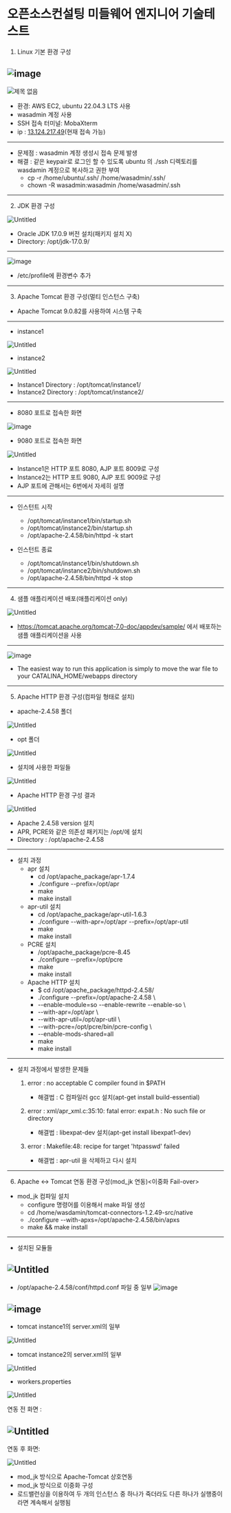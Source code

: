 # 오픈소스컨설팅 미들웨어 엔지니어 기술테스트

1. Linux 기본 환경 구성
   
![image](https://github.com/dsjk3172/Open-Source-Consulting/assets/49221672/a93150c0-d4ef-4f18-85f7-a9013fe8acaf)
-----

![제목 없음](https://skylee22.notion.site/image/https%3A%2F%2Fprod-files-secure.s3.us-west-2.amazonaws.com%2F16110c6b-1cea-4e64-8902-8ea5643d5ee1%2F43bfc1cc-6660-4007-8a8c-32d94dfeec3f%2FUntitled.png?table=block&id=9c211ec0-9d0a-492e-a029-b0d7110475b3&spaceId=16110c6b-1cea-4e64-8902-8ea5643d5ee1&width=1910&userId=&cache=v2)
    
- 환경: AWS EC2, ubuntu 22.04.3 LTS 사용
- wasadmin 계정 사용
- SSH 접속 터미널: MobaXterm
- ip : [13.124.217.49](http://13.124.217.49/)(현재 접속 가능)
-----

- 문제점 : wasadmin 계정 생성시 접속 문제 발생
- 해결 : 같은 keypair로 로그인 할 수 있도록 ubuntu 의 ./ssh 디렉토리를 wasdamin 계정으로 복사하고 권한 부여
    - cp -r /home/ubuntu/.ssh/  /home/wasadmin/.ssh/   
    - chown -R wasadmin:wasadmin /home/wasadmin/.ssh   
-----

2. JDK 환경 구성

![Untitled](https://skylee22.notion.site/image/https%3A%2F%2Fprod-files-secure.s3.us-west-2.amazonaws.com%2F16110c6b-1cea-4e64-8902-8ea5643d5ee1%2F756ec067-c75b-4109-801f-9394871f99f9%2FUntitled.png?table=block&id=ceee6651-a153-44d2-836f-e6244eb625f6&spaceId=16110c6b-1cea-4e64-8902-8ea5643d5ee1&width=1740&userId=&cache=v2)

- Oracle JDK 17.0.9 버전 설치(패키지 설치 X)
- Directory: /opt/jdk-17.0.9/
-----
![image](https://github.com/dsjk3172/Open-Source-Consulting/assets/49221672/162dd3cd-fb9e-4f29-85a0-c24c82f83307)
   
- /etc/profile에 환경변수 추가
-----


3. Apache Tomcat 환경 구성(멀티 인스턴스 구축)   
- Apache Tomcat 9.0.82를 사용하여 시스템 구축
-----

- instance1

![Untitled](https://skylee22.notion.site/image/https%3A%2F%2Fprod-files-secure.s3.us-west-2.amazonaws.com%2F16110c6b-1cea-4e64-8902-8ea5643d5ee1%2F7a742d50-e6d9-4405-bf74-9f46e6aa5abe%2FUntitled.png?table=block&id=bd2e90d3-af75-46dd-a0e4-7b85946d4a8e&spaceId=16110c6b-1cea-4e64-8902-8ea5643d5ee1&width=2000&userId=&cache=v2)

- instance2

![Untitled](https://skylee22.notion.site/image/https%3A%2F%2Fprod-files-secure.s3.us-west-2.amazonaws.com%2F16110c6b-1cea-4e64-8902-8ea5643d5ee1%2F331f73c5-b277-4ac4-9457-e8539c9eb2a1%2FUntitled.png?table=block&id=c3ab33e1-317c-44de-b16a-efbbb64f881e&spaceId=16110c6b-1cea-4e64-8902-8ea5643d5ee1&width=2000&userId=&cache=v2)

- Instance1 Directory : /opt/tomcat/instance1/
- Instance2 Directory : /opt/tomcat/instance2/
-----

- 8080 포트로 접속한 화면

![image](https://github.com/dsjk3172/Open-Source-Consulting/assets/49221672/43f1e40d-3e51-4ff9-8a2a-52fcb50a1323)

- 9080 포트로 접속한 화면

![Untitled](https://skylee22.notion.site/image/https%3A%2F%2Fprod-files-secure.s3.us-west-2.amazonaws.com%2F16110c6b-1cea-4e64-8902-8ea5643d5ee1%2F94e12ae9-d5fd-4fc4-ab4f-1c6364e028c3%2FUntitled.png?table=block&id=62e40559-750b-48c3-a341-45aba229c9d2&spaceId=16110c6b-1cea-4e64-8902-8ea5643d5ee1&width=2000&userId=&cache=v2)

- Instance1은 HTTP 포트 8080, AJP 포트 8009로 구성
- Instance2는 HTTP 포트 9080, AJP 포트 9009로 구성
- AJP 포트에 관해서는 6번에서 자세히 설명
-----

- 인스턴트 시작
    - /opt/tomcat/instance1/bin/startup.sh
    - /opt/tomcat/instance2/bin/startup.sh
    - /opt/apache-2.4.58/bin/httpd -k start

- 인스턴트 종료
    - /opt/tomcat/instance1/bin/shutdown.sh
    - /opt/tomcat/instance2/bin/shutdown.sh
    - /opt/apache-2.4.58/bin/httpd -k stop
-----

4. 샘플 애플리케이션 배포(애플리케이션 only)

![Untitled](https://skylee22.notion.site/image/https%3A%2F%2Fprod-files-secure.s3.us-west-2.amazonaws.com%2F16110c6b-1cea-4e64-8902-8ea5643d5ee1%2F86d1edca-7741-46d2-adad-42b24861154d%2FUntitled.png?table=block&id=d238b6db-d1ff-44a9-9c4e-6f4a4e6116c6&spaceId=16110c6b-1cea-4e64-8902-8ea5643d5ee1&width=2000&userId=&cache=v2)

- https://tomcat.apache.org/tomcat-7.0-doc/appdev/sample/ 에서 배포하는 샘플 애플리케이션을 사용
-----

![image](https://github.com/dsjk3172/Open-Source-Consulting/assets/49221672/b2b3112d-9d70-444b-923b-aab4187c72b8)
- The easiest way to run this application is simply to move the war file to your CATALINA_HOME/webapps directory
-----

5. Apache HTTP 환경 구성(컴파일 형태로 설치)
- apache-2.4.58 폴더

![Untitled](https://skylee22.notion.site/image/https%3A%2F%2Fprod-files-secure.s3.us-west-2.amazonaws.com%2F16110c6b-1cea-4e64-8902-8ea5643d5ee1%2F46aa6b43-5450-4ae4-8134-ba9b6ccf9015%2FUntitled.png?table=block&id=deff3fa2-2401-48a5-a8e3-2afcc7095084&spaceId=16110c6b-1cea-4e64-8902-8ea5643d5ee1&width=1950&userId=&cache=v2)

- opt 폴더

![Untitled](https://skylee22.notion.site/image/https%3A%2F%2Fprod-files-secure.s3.us-west-2.amazonaws.com%2F16110c6b-1cea-4e64-8902-8ea5643d5ee1%2F6dcf6cb3-5f94-4d45-93e0-6a4e2d2309d1%2FUntitled.png?table=block&id=57bab663-b487-45ad-88fe-548711132c6f&spaceId=16110c6b-1cea-4e64-8902-8ea5643d5ee1&width=270&userId=&cache=v2)

- 설치에 사용한 파일들

![Untitled](https://skylee22.notion.site/image/https%3A%2F%2Fprod-files-secure.s3.us-west-2.amazonaws.com%2F16110c6b-1cea-4e64-8902-8ea5643d5ee1%2F29ed0736-6ef6-4554-a2f3-96b24d93e175%2FUntitled.png?table=block&id=bd7c2942-b00c-4266-8597-f1912c614aba&spaceId=16110c6b-1cea-4e64-8902-8ea5643d5ee1&width=310&userId=&cache=v2)

- Apache HTTP 환경 구성 결과

![Untitled](https://skylee22.notion.site/image/https%3A%2F%2Fprod-files-secure.s3.us-west-2.amazonaws.com%2F16110c6b-1cea-4e64-8902-8ea5643d5ee1%2Fc899af29-8915-45ed-88c7-c7f6f4141a38%2FUntitled.png?table=block&id=48fe848a-5d4d-43da-8e13-71d0f97bf6b2&spaceId=16110c6b-1cea-4e64-8902-8ea5643d5ee1&width=680&userId=&cache=v2)

- Apache 2.4.58 version 설치
- APR, PCRE와 같은 의존성 패키지는 /opt/에 설치
- Directory : /opt/apache-2.4.58
-----

- 설치 과정
  - apr 설치
    - cd /opt/apache_package/apr-1.7.4
    - ./configure --prefix=/opt/apr
    - make
    - make install
  - apr-util 설치
    - cd /opt/apache_package/apr-util-1.6.3
    - ./configure --with-apr=/opt/apr --prefix=/opt/apr-util 
    - make
    - make install
  - PCRE 설치
    - /opt/apache_package/pcre-8.45
    - ./configure --prefix=/opt/pcre
    - make
    - make install
  - Apache HTTP 설치
    - $ cd /opt/apache_package/httpd-2.4.58/
    - ./configure --prefix=/opt/apache-2.4.58 \
    - --enable-module=so --enable-rewrite --enable-so \
    - --with-apr=/opt/apr \
    - --with-apr-util=/opt/apr-util \
    - --with-pcre=/opt/pcre/bin/pcre-config \
    - --enable-mods-shared=all
    - make
    - make install
-----

- 설치 과정에서 발생한 문제들
   1. error : no acceptable C compiler found in $PATH
      - 해결법 : C 컴파일러 gcc 설치(apt-get install build-essential)
   
   2. error : xml/apr_xml.c:35:10: fatal error: expat.h : No such file or directory
      - 해결법 : libexpat-dev 설치(apt-get install libexpat1-dev)
   
   3. error : Makefile:48: recipe for target 'htpasswd' failed
      - 해결법 : apr-util 을 삭제하고 다시 설치
-----

6. Apache ↔ Tomcat 연동 환경 구성(mod_jk 연동)<이중화 Fail-over>
- mod_jk 컴파일 설치
  - configure 명령어를 이용해서 make 파일 생성
  - cd /home/wasdamin/tomcat-connectors-1.2.49-src/native
  - ./configure --with-apxs=/opt/apache-2.4.58/bin/apxs
  - make && make install
-----

- 설치된 모듈들

![Untitled](https://skylee22.notion.site/image/https%3A%2F%2Fprod-files-secure.s3.us-west-2.amazonaws.com%2F16110c6b-1cea-4e64-8902-8ea5643d5ee1%2Fa09ca6a3-a3d8-4a7c-aa8a-fcab9a739794%2FUntitled.png?table=block&id=0c6fddef-cb81-4b3a-8cf1-c8784ac2ace4&spaceId=16110c6b-1cea-4e64-8902-8ea5643d5ee1&width=1250&userId=&cache=v2)
-----

- /opt/apache-2.4.58/conf/httpd.conf 파일 중 일부
![image](https://github.com/dsjk3172/Open-Source-Consulting/assets/49221672/4608a9ea-234c-481b-95f1-05fb9a9fb684)
   
![image](https://github.com/dsjk3172/Open-Source-Consulting/assets/49221672/96876d08-f740-4a99-8f78-9dd29805bd44)
-----

- tomcat instance1의 server.xml의 일부

![Untitled](https://skylee22.notion.site/image/https%3A%2F%2Fprod-files-secure.s3.us-west-2.amazonaws.com%2F16110c6b-1cea-4e64-8902-8ea5643d5ee1%2F47d7d1f3-a435-43d3-8bf1-34e39c63b453%2FUntitled.png?table=block&id=8bfdb5b3-e114-4990-b89b-c86e9e73496e&spaceId=16110c6b-1cea-4e64-8902-8ea5643d5ee1&width=610&userId=&cache=v2)

- tomcat instance2의 server.xml의 일부

![Untitled](https://skylee22.notion.site/image/https%3A%2F%2Fprod-files-secure.s3.us-west-2.amazonaws.com%2F16110c6b-1cea-4e64-8902-8ea5643d5ee1%2F74b88c5b-2f5c-44c4-ae5f-6d5d2d3c86da%2FUntitled.png?table=block&id=5290e9c1-daad-4898-b145-03b8eb2896fd&spaceId=16110c6b-1cea-4e64-8902-8ea5643d5ee1&width=530&userId=&cache=v2)

- workers.properties

![Untitled](https://skylee22.notion.site/image/https%3A%2F%2Fprod-files-secure.s3.us-west-2.amazonaws.com%2F16110c6b-1cea-4e64-8902-8ea5643d5ee1%2F96884f31-5580-4131-b94b-f8ebeecb0598%2FUntitled.png?table=block&id=f78cf22f-388e-4ff6-8d33-5391c8ee178f&spaceId=16110c6b-1cea-4e64-8902-8ea5643d5ee1&width=800&userId=&cache=v2)

연동 전 화면 :

![Untitled](https://skylee22.notion.site/image/https%3A%2F%2Fprod-files-secure.s3.us-west-2.amazonaws.com%2F16110c6b-1cea-4e64-8902-8ea5643d5ee1%2Fc899af29-8915-45ed-88c7-c7f6f4141a38%2FUntitled.png?table=block&id=af34523b-f779-4d5d-9b21-e15e1b4917ec&spaceId=16110c6b-1cea-4e64-8902-8ea5643d5ee1&width=680&userId=&cache=v2)
-----

연동 후 화면:

![Untitled](https://skylee22.notion.site/image/https%3A%2F%2Fprod-files-secure.s3.us-west-2.amazonaws.com%2F16110c6b-1cea-4e64-8902-8ea5643d5ee1%2Fd05b42bb-bf80-4257-be95-a66fde76b7d2%2FUntitled.png?table=block&id=4fc23672-fb77-44c9-a04d-d9d9c5b2a194&spaceId=16110c6b-1cea-4e64-8902-8ea5643d5ee1&width=2000&userId=&cache=v2)

- mod_jk 방식으로 Apache-Tomcat 상호연동
- mod_jk 방식으로 이중화 구성
- 로드밸런싱을 이용하여 두 개의 인스턴스 중 하나가 죽더라도 다른 하나가 실행중이라면 계속해서 실행됨
